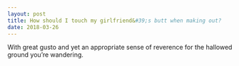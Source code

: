 ```yaml
---
layout: post
title: How should I touch my girlfriend&#39;s butt when making out?
date: 2018-03-26
---
```


<p>With great gusto and yet an appropriate sense of reverence for the hallowed ground you’re wandering.</p>
